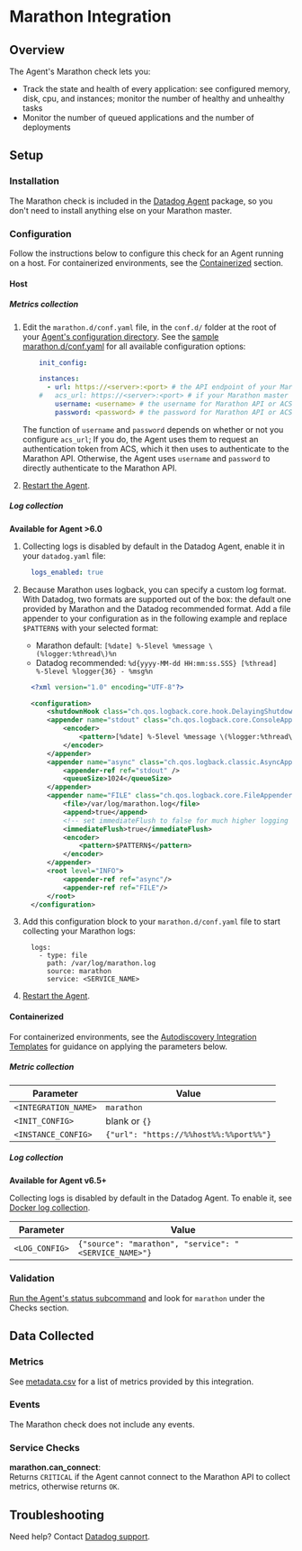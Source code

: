 # Marathon Integration

## Overview

The Agent's Marathon check lets you:

* Track the state and health of every application: see configured memory, disk, cpu, and instances; monitor the number of healthy and unhealthy tasks
* Monitor the number of queued applications and the number of deployments

## Setup
### Installation

The Marathon check is included in the [Datadog Agent][1] package, so you don't need to install anything else on your Marathon master.

### Configuration

Follow the instructions below to configure this check for an Agent running on a host. For containerized environments, see the [Containerized](#containerized) section.

#### Host
##### Metrics collection

1. Edit the `marathon.d/conf.yaml` file, in the `conf.d/` folder at the root of your [Agent's configuration directory][2].
    See the [sample marathon.d/conf.yaml][3] for all available configuration options:

    ```yaml
        init_config:

        instances:
          - url: https://<server>:<port> # the API endpoint of your Marathon master; required
        #   acs_url: https://<server>:<port> # if your Marathon master requires ACS auth
            username: <username> # the username for Marathon API or ACS token authentication
            password: <password> # the password for Marathon API or ACS token authentication
    ```

    The function of `username` and `password` depends on whether or not you configure `acs_url`; If you do, the Agent uses them to request an authentication token from ACS, which it then uses to authenticate to the Marathon API. Otherwise, the Agent uses `username` and `password` to directly authenticate to the Marathon API.

2. [Restart the Agent][4].

##### Log collection

**Available for Agent >6.0**

1. Collecting logs is disabled by default in the Datadog Agent, enable it in your `datadog.yaml` file:

    ```yaml
      logs_enabled: true
    ```

2. Because Marathon uses logback, you can specify a custom log format. With Datadog, two formats are supported out of the box: the default one provided by Marathon and the Datadog recommended format. Add a file appender to your configuration as in the following example and replace `$PATTERN$` with your selected format:
    * Marathon default: `[%date] %-5level %message \(%logger:%thread\)%n`
    * Datadog recommended: `%d{yyyy-MM-dd HH:mm:ss.SSS} [%thread] %-5level %logger{36} - %msg%n`

    ```xml
      <?xml version="1.0" encoding="UTF-8"?>

      <configuration>
          <shutdownHook class="ch.qos.logback.core.hook.DelayingShutdownHook"/>
          <appender name="stdout" class="ch.qos.logback.core.ConsoleAppender">
              <encoder>
                  <pattern>[%date] %-5level %message \(%logger:%thread\)%n</pattern>
              </encoder>
          </appender>
          <appender name="async" class="ch.qos.logback.classic.AsyncAppender">
              <appender-ref ref="stdout" />
              <queueSize>1024</queueSize>
          </appender>
          <appender name="FILE" class="ch.qos.logback.core.FileAppender">
              <file>/var/log/marathon.log</file>
              <append>true</append>
              <!-- set immediateFlush to false for much higher logging throughput -->
              <immediateFlush>true</immediateFlush>
              <encoder>
                  <pattern>$PATTERN$</pattern>
              </encoder>
          </appender>
          <root level="INFO">
              <appender-ref ref="async"/>
              <appender-ref ref="FILE"/>
          </root>
      </configuration>
    ```

3. Add this configuration block to your `marathon.d/conf.yaml` file to start collecting your Marathon logs:

      ```
        logs:
          - type: file
            path: /var/log/marathon.log
            source: marathon
            service: <SERVICE_NAME>
      ```

4. [Restart the Agent][3].

#### Containerized

For containerized environments, see the [Autodiscovery Integration Templates][5] for guidance on applying the parameters below.

##### Metric collection

| Parameter            | Value                                  |
|----------------------|----------------------------------------|
| `<INTEGRATION_NAME>` | `marathon`                             |
| `<INIT_CONFIG>`      | blank or `{}`                          |
| `<INSTANCE_CONFIG>`  | `{"url": "https://%%host%%:%%port%%"}` |

##### Log collection

**Available for Agent v6.5+**

Collecting logs is disabled by default in the Datadog Agent. To enable it, see [Docker log collection][6].

| Parameter      | Value                                                 |
|----------------|-------------------------------------------------------|
| `<LOG_CONFIG>` | `{"source": "marathon", "service": "<SERVICE_NAME>"}` |


### Validation

[Run the Agent's status subcommand][7] and look for `marathon` under the Checks section.

## Data Collected
### Metrics
See [metadata.csv][8] for a list of metrics provided by this integration.

### Events
The Marathon check does not include any events.

### Service Checks

**marathon.can_connect**:<br>
Returns `CRITICAL` if the Agent cannot connect to the Marathon API to collect metrics, otherwise returns `OK`.

## Troubleshooting
Need help? Contact [Datadog support][9].

[1]: https://app.datadoghq.com/account/settings#agent
[2]: https://docs.datadoghq.com/agent/guide/agent-configuration-files/#agent-configuration-directory
[3]: https://github.com/DataDog/integrations-core/blob/master/marathon/datadog_checks/marathon/data/conf.yaml.example
[4]: https://docs.datadoghq.com/agent/guide/agent-commands/#start-stop-and-restart-the-agent
[5]: https://docs.datadoghq.com/agent/autodiscovery/integrations
[6]: https://docs.datadoghq.com/agent/docker/log/
[7]: https://docs.datadoghq.com/agent/guide/agent-commands/#agent-status-and-information
[8]: https://github.com/DataDog/integrations-core/blob/master/marathon/metadata.csv
[9]: https://docs.datadoghq.com/help
